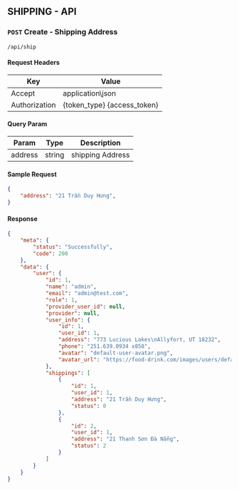 ## SHIPPING - API

### `POST` Create - Shipping Address
```
/api/ship
```
#### Request Headers
| Key | Value |
|---|---|
|Accept|application\json|
|Authorization|{token_type} {access_token}|

#### Query Param
| Param | Type | Description |
|---|---|---|
| address | string | shipping Address |

#### Sample Request
```json
{
	"address": "21 Trần Duy Hưng",
}
```

#### Response 
```json
{
    "meta": {
        "status": "Successfully",
        "code": 200
    },
    "data": {
        "user": {
            "id": 1,
            "name": "admin",
            "email": "admin@test.com",
            "role": 1,
            "provider_user_id": null,
            "provider": null,
            "user_info": {
                "id": 1,
                "user_id": 1,
                "address": "773 Lucious Lakes\nAllyfort, UT 18232",
                "phone": "251.639.0934 x858",
                "avatar": "default-user-avatar.png",
                "avatar_url": "https://food-drink.com/images/users/default-user-avatar.png"
            },
            "shippings": [
                {
                    "id": 1,
                    "user_id": 1,
                    "address": "21 Trần Duy Hưng",
                    "status": 0
                },
                {
                    "id": 2,
                    "user_id": 1,
                    "address": "21 Thanh Sơn Đà Nẵng",
                    "status": 2
                }
            ]
        }
    }
}
```
